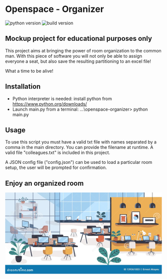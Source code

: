 # Openspace - Organizer
![python version](https://img.shields.io/badge/python-v3.12.1-green?logo=python) ![build version](https://img.shields.io/badge/build-v1.05-blue)

## Mockup project for educational purposes only
This project aims at bringing the power of room organization to the common man.
With this piece of software you will not only be able to assign everyone a seat, but also save the resulting partitioning to an excel file!

What a time to be alive!

## Installation
- Python interpreter is needed: install python from https://www.python.org/downloads/
- Launch main.py from a terminal: ...\openspace-organizer> python main.py

## Usage
To use this script you must have a valid txt file with names separated by a comma in the main directory.
You can provide the filename at runtime. A valid file "colleagues.txt" is included in this project.

A JSON config file ("config.json") can be used to load a particular room setup, the user will be prompted for confirmation.

## Enjoy an organized room
![Open space image](image.png)
